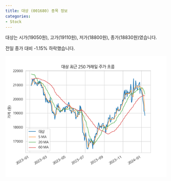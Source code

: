 ```yaml
---
title: 대상 (001680) 종목 정보
categories:
- Stock
---
```


대상는 시가(19050원), 고가(19110원), 저가(18800원), 종가(18830원)였습니다.

전일 종가 대비 -1.15% 하락했습니다.

<!-- more -->

![001680](/assets/images/stock/001680.png)